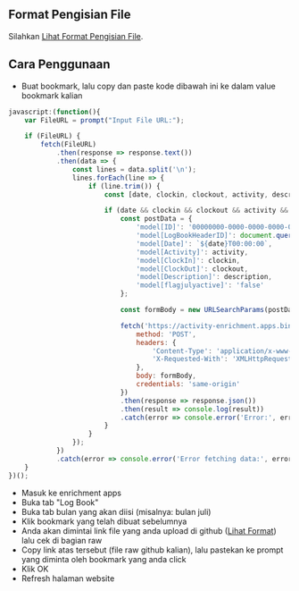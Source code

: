 ## Format Pengisian File
Silahkan [Lihat Format Pengisian File](https://github.com/syauqqii/dump-enrichment/tree/main/Format%20Pengisian).

## Cara Penggunaan
- Buat bookmark, lalu copy dan paste kode dibawah ini ke dalam value bookmark kalian
```javascript
javascript:(function(){
    var FileURL = prompt("Input File URL:");

    if (FileURL) {
        fetch(FileURL)
            .then(response => response.text())
            .then(data => {
                const lines = data.split('\n');
                lines.forEach(line => {
                    if (line.trim()) {
                        const [date, clockin, clockout, activity, description] = line.split('|');

                        if (date && clockin && clockout && activity && description) {
                            const postData = {
                                'model[ID]': '00000000-0000-0000-0000-000000000000',
                                'model[LogBookHeaderID]': document.querySelector('ul[id="monthTab"] li.current a').getAttribute('onclick').split("'")[1],
                                'model[Date]': `${date}T00:00:00`,
                                'model[Activity]': activity,
                                'model[ClockIn]': clockin,
                                'model[ClockOut]': clockout,
                                'model[Description]': description,
                                'model[flagjulyactive]': 'false'
                            };

                            const formBody = new URLSearchParams(postData).toString();

                            fetch('https://activity-enrichment.apps.binus.ac.id/LogBook/StudentSave', {
                                method: 'POST',
                                headers: {
                                    'Content-Type': 'application/x-www-form-urlencoded; charset=UTF-8',
                                    'X-Requested-With': 'XMLHttpRequest'
                                },
                                body: formBody,
                                credentials: 'same-origin'
                            })
                            .then(response => response.json())
                            .then(result => console.log(result))
                            .catch(error => console.error('Error:', error));
                        }
                    }
                });
            })
            .catch(error => console.error('Error fetching data:', error));
    }
})();
```
- Masuk ke enrichment apps
- Buka tab "Log Book"
- Buka tab bulan yang akan diisi (misalnya: bulan juli)
- Klik bookmark yang telah dibuat sebelumnya
- Anda akan dimintai link file yang anda upload di github ([Lihat Format](https://github.com/syauqqii/dump-enrichment/tree/main/Format%20Pengisian)) lalu cek di bagian raw
- Copy link atas tersebut (file raw github kalian), lalu pastekan ke prompt yang diminta oleh bookmark yang anda click
- Klik OK
- Refresh halaman website
